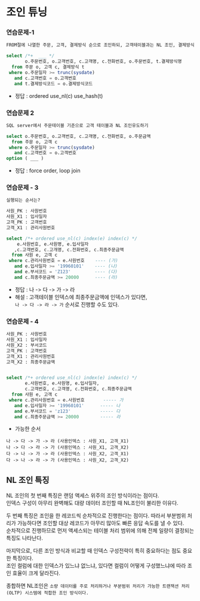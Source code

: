 # 조인 튜닝

### 연습문제-1

```sql
FROM절에 나열한 주문, 고객, 결제방식 순으로 조인하되, 고객테이블과는 NL 조인, 결제방식과는 해시조인을 유도합니다.

select /*+  ___ */
       o.주문번호, o.고객번호, c.고객명, c.전화번호, o.주문번호, t.결제방식명
  from 주문 o, 고객 c, 결제방식 t
 where o.주문일자 >= trunc(sysdate)
   and c.고객번호 = o.고객번호
   and t.결제방식코드 = o.결제방식코드     

```

- 정답 : ordered use_nl(c) use_hash(t)

### 연습문제 2

```sql
SQL server에서 주문테이블 기준으로 고객 테이블과 NL 조인유도하기

select o.주문번호, o.고객번호, c.고객명, c.전화번호, o.주문금액
  from 주문 o, 고객 c
 where o.주문일자 >= trunc(sysdate)
   and c.고객번호 = o.고객번호
option ( ___ )   

```

- 정답 : force order, loop join


### 연습문제 - 3

```sql
실행되는 순서는?

사원_PK : 사원번호
사원_X1 : 입사일자
고객_PK : 고객번호
고객_X1 : 관리사원번호

select /*+ ordered use_nl(c) index(e) index(c) */
    e.사원번호, e.사원명, e.입사일자
   ,c.고객번호, c.고개명, c.전화번호, c.최종주문금액
  from 사원 e, 고객 c
 where c.관리사원번호 = e.사원번호    ---- (가)
   and e.입사일자 >= '19960101'    ---- (나)
   and e.부서코드 = 'Z123'         ---- (다)
   and c.최종주문금액 >= 20000      ---- (라)
```

- 정답 : 나 -> 다 -> 가 -> 라
- 해설 : 고객테이블 인덱스에 최종주문금액에 인덱스가 있다면,   
`나 -> 다 -> 라 -> 가` 순서로 진행할 수도 있다.


### 연습문제 - 4

```sql
사원_PK : 사원번호
사원_X1 : 입사일자
사원_X2 : 부서코드
고객_PK : 고객번호
고객_X1 : 관리사원번호
고객_X2 : 최종주문금액


select /*+ ordered use_nl(c) index(e) index(c) */
       e.사원번호, e.사원명, e.입사일자,
       c.고객번호, c.고객명, c.전화번호, c.최종주문금액
  from 사원 e, 고객 c
 where c.관리사원번호 = e.사원번호       ----- 가
   and e.입사일자 >= '19960101'      ----- 나
   and e.부서코드 = 'z123'           ----- 다
   and c.최종주문금액 >= 20000        ----- 라

```

- 가능한 순서

`나 -> 다 -> 가 -> 라 (사용인덱스 : 사원_X1, 고객_X1)`  
`나 -> 다 -> 라 -> 가 (사용인덱스 : 사원_X1, 고객_X2)`  
`다 -> 나 -> 가 -> 라 (사용인덱스 : 사원_X2, 고객_X1)`  
`다 -> 나 -> 라 -> 가 (사용인덱스 : 사원_X2, 고객_X2)`


## NL 조인 특징 

NL 조인의 첫 번째 특징은 랜덤 액세스 위주의 조인 방식이라는 점이다.  
인덱스 구성이 아무리 완벽해도 대량 데이터 조인할 때 NL조인이 불리한 이유다.  

두 번째 특징은 조인을 한 레코드씩 순차적으로 진행한다는 점이다. 따라서 부분범위 처리가 가능하다면 조인할 대상 레코드가 아무리 많아도 빠른 응답 속도를 낼 수 있다.  
순차적으로 진행하므로 먼저 액세스되는 테이블 처리 범위에 의해 전체 일량이 결정되는 특징도 나타난다.  

마지막으로, 다른 조인 방식과 비교할 때 인덱스 구성전략이 특히 중요하다는 점도 중요한 특징이다.  
조인 컬럼에 대한 인덱스가 있느냐 없느냐, 있다면 컬럼이 어떻게 구성했느냐에 따라 조인 효율이 크게 달라진다.

종합하면 NL조인은 `소량 데이터를 주로 처리하거나 부분범위 처리가 가능한 트랜잭션 처리(OLTP) 시스템에 적합한 조인 방식이다.`

